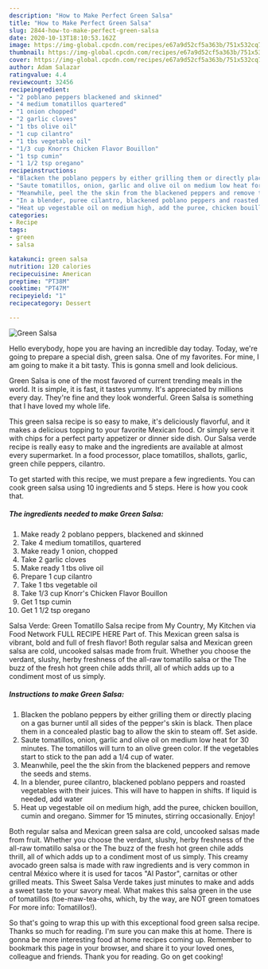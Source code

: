 ```yaml
---
description: "How to Make Perfect Green Salsa"
title: "How to Make Perfect Green Salsa"
slug: 2844-how-to-make-perfect-green-salsa
date: 2020-10-13T18:10:53.162Z
image: https://img-global.cpcdn.com/recipes/e67a9d52cf5a363b/751x532cq70/green-salsa-recipe-main-photo.jpg
thumbnail: https://img-global.cpcdn.com/recipes/e67a9d52cf5a363b/751x532cq70/green-salsa-recipe-main-photo.jpg
cover: https://img-global.cpcdn.com/recipes/e67a9d52cf5a363b/751x532cq70/green-salsa-recipe-main-photo.jpg
author: Adam Salazar
ratingvalue: 4.4
reviewcount: 32456
recipeingredient:
- "2 poblano peppers blackened and skinned"
- "4 medium tomatillos quartered"
- "1 onion chopped"
- "2 garlic cloves"
- "1 tbs olive oil"
- "1 cup cilantro"
- "1 tbs vegetable oil"
- "1/3 cup Knorrs Chicken Flavor Bouillon"
- "1 tsp cumin"
- "1 1/2 tsp oregano"
recipeinstructions:
- "Blacken the poblano peppers by either grilling them or directly placing on a gas burner until all sides of the pepper&#39;s skin is black. Then place them in a concealed plastic bag to allow the skin to steam off. Set aside."
- "Saute tomatillos, onion, garlic and olive oil on medium low heat for 30 minutes. The tomatillos will turn to an olive green color. If the vegetables start to stick to the pan add a 1/4 cup of water."
- "Meanwhile, peel the the skin from the blackened peppers and remove the seeds and stems."
- "In a blender, puree cilantro, blackened poblano peppers and roasted vegetables with their juices. This will have to happen in shifts. If liquid is needed, add water"
- "Heat up vegestable oil on medium high, add the puree, chicken bouillon, cumin and oregano. Simmer for 15 minutes, stirring occasionally. Enjoy!"
categories:
- Recipe
tags:
- green
- salsa

katakunci: green salsa 
nutrition: 120 calories
recipecuisine: American
preptime: "PT38M"
cooktime: "PT47M"
recipeyield: "1"
recipecategory: Dessert

---
```



![Green Salsa](https://img-global.cpcdn.com/recipes/e67a9d52cf5a363b/751x532cq70/green-salsa-recipe-main-photo.jpg)

Hello everybody, hope you are having an incredible day today. Today, we're going to prepare a special dish, green salsa. One of my favorites. For mine, I am going to make it a bit tasty. This is gonna smell and look delicious.

Green Salsa is one of the most favored of current trending meals in the world. It is simple, it is fast, it tastes yummy. It's appreciated by millions every day. They're fine and they look wonderful. Green Salsa is something that I have loved my whole life.

This green salsa recipe is so easy to make, it&#39;s deliciously flavorful, and it makes a delicious topping to your favorite Mexican food. Or simply serve it with chips for a perfect party appetizer or dinner side dish. Our Salsa verde recipe is really easy to make and the ingredients are available at almost every supermarket. In a food processor, place tomatillos, shallots, garlic, green chile peppers, cilantro.


To get started with this recipe, we must prepare a few ingredients. You can cook green salsa using 10 ingredients and 5 steps. Here is how you cook that.

<!--inarticleads1-->

##### The ingredients needed to make Green Salsa:

1. Make ready 2 poblano peppers, blackened and skinned
1. Take 4 medium tomatillos, quartered
1. Make ready 1 onion, chopped
1. Take 2 garlic cloves
1. Make ready 1 tbs olive oil
1. Prepare 1 cup cilantro
1. Take 1 tbs vegetable oil
1. Take 1/3 cup Knorr&#39;s Chicken Flavor Bouillon
1. Get 1 tsp cumin
1. Get 1 1/2 tsp oregano


Salsa Verde: Green Tomatillo Salsa recipe from My Country, My Kitchen via Food Network FULL RECIPE HERE Part of. This Mexican green salsa is vibrant, bold and full of fresh flavor! Both regular salsa and Mexican green salsa are cold, uncooked salsas made from fruit. Whether you choose the verdant, slushy, herby freshness of the all-raw tomatillo salsa or the The buzz of the fresh hot green chile adds thrill, all of which adds up to a condiment most of us simply. 

<!--inarticleads2-->

##### Instructions to make Green Salsa:

1. Blacken the poblano peppers by either grilling them or directly placing on a gas burner until all sides of the pepper&#39;s skin is black. Then place them in a concealed plastic bag to allow the skin to steam off. Set aside.
1. Saute tomatillos, onion, garlic and olive oil on medium low heat for 30 minutes. The tomatillos will turn to an olive green color. If the vegetables start to stick to the pan add a 1/4 cup of water.
1. Meanwhile, peel the the skin from the blackened peppers and remove the seeds and stems.
1. In a blender, puree cilantro, blackened poblano peppers and roasted vegetables with their juices. This will have to happen in shifts. If liquid is needed, add water
1. Heat up vegestable oil on medium high, add the puree, chicken bouillon, cumin and oregano. Simmer for 15 minutes, stirring occasionally. Enjoy!


Both regular salsa and Mexican green salsa are cold, uncooked salsas made from fruit. Whether you choose the verdant, slushy, herby freshness of the all-raw tomatillo salsa or the The buzz of the fresh hot green chile adds thrill, all of which adds up to a condiment most of us simply. This creamy avocado green salsa is made with raw ingredients and is very common in central México where it is used for tacos &#34;Al Pastor&#34;, carnitas or other grilled meats. This Sweet Salsa Verde takes just minutes to make and adds a sweet taste to your savory meal. What makes this salsa green in the use of tomatillos (toe-maw-tea-ohs, which, by the way, are NOT green tomatoes For more info: Tomatillos!). 

So that's going to wrap this up with this exceptional food green salsa recipe. Thanks so much for reading. I'm sure you can make this at home. There is gonna be more interesting food at home recipes coming up. Remember to bookmark this page in your browser, and share it to your loved ones, colleague and friends. Thank you for reading. Go on get cooking!
